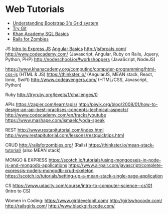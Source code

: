 # Web Tutorials

* [Understanding Bootstrap 3's Grid system](https://scotch.io/tutorials/understanding-the-bootstrap-3-grid-system)
* [Try Git](https://try.github.io/levels/1/challenges/1)
* [Khan Academy SQL Basics](https://www.khanacademy.org/computing/computer-programming/sql/sql-basics/v/welcome-to-sql)
* [Rails for Zombies](http://railsforzombies.org/levels/1)

JS
[Intro to Express JS](https://egghead.io/series/getting-started-with-express-js)
[Angular Basics](https://egghead.io/series/angularjs-app-from-scratch-getting-started)
http://jsforcats.com/
http://www.codecademy.com/  (Javascript, Angular, Ruby on Rails, Jquery, Python, PHP)
http://nodeschool.io/#workshoppers (JavaScript, NodeJS)

https://www.khanacademy.org/computing/computer-programming/html-css-js (HTML & JS)
https://thinkster.io/ (AngularJS, MEAN stack, React, Ionic, Swift)
http://www.codeavengers.com/ (HTML/CSS, Javascript, Python)

Ruby
http://tryruby.org/levels/1/challenges/0

APIs
https://zapier.com/learn/apis/
http://piwik.org/blog/2008/01/how-to-design-an-api-best-practises-concepts-technical-aspects/
http://www.codecademy.com/en/tracks/youtube
https://www.mashape.com/ismaelc/yoda-speak

REST
http://www.restapitutorial.com/index.html
http://www.restapitutorial.com/lessons/restquicktips.html

CRUD
http://railsforzombies.org/ (Rails)
https://thinkster.io/mean-stack-tutorial/ (also MEAN stack)

MONGO & EXPRESS
https://scotch.io/tutorials/using-mongoosejs-in-node-js-and-mongodb-applications
https://www.airpair.com/javascript/complete-expressjs-nodejs-mongodb-crud-skeleton
https://scotch.io/tutorials/setting-up-a-mean-stack-single-page-application

CS
https://www.udacity.com/course/intro-to-computer-science--cs101 (Intro to CS)

Women in Coding:
https://www.girldevelopit.com/
http://girlswhocode.com/
http://railsgirls.com/
http://www.blackgirlscode.com/
